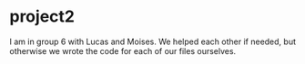 # project2

I am in group 6 with Lucas and Moises. We helped each other if needed, but otherwise we wrote the code for each of our files ourselves. 
